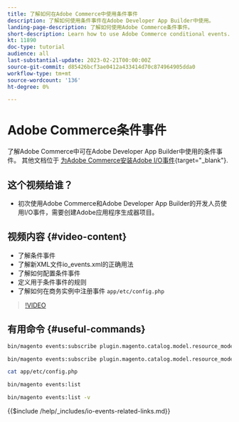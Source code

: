 ```yaml
---
title: 了解如何在Adobe Commerce中使用条件事件
description: 了解如何使用条件事件在Adobe Developer App Builder中使用。
landing-page-description: 了解如何使用Adobe Commerce条件事件。
short-description: Learn how to use Adobe Commerce conditional events.
kt: 11890
doc-type: tutorial
audience: all
last-substantial-update: 2023-02-21T00:00:00Z
source-git-commit: d85426bcf3ae0412a433414d70c874964905dda0
workflow-type: tm+mt
source-wordcount: '136'
ht-degree: 0%

---
```



# Adobe Commerce条件事件

了解Adobe Commerce中可在Adobe Developer App Builder中使用的条件事件。 其他文档位于 [为Adobe Commerce安装Adobe I/O事件](https://developer.adobe.com/commerce/events/get-started/conditional-events/){target="_blank"}.

## 这个视频给谁？

* 初次使用Adobe Commerce和Adobe Developer App Builder的开发人员使用I/O事件，需要创建Adobe应用程序生成器项目。

## 视频内容 {#video-content}

* 了解条件事件
* 了解新XML文件io_events.xml的正确用法
* 了解如何配置条件事件
* 定义用于条件事件的规则
* 了解如何在商务实例中注册事件 `app/etc/config.php`

>[!VIDEO](https://video.tv.adobe.com/v/3415806?quality=12&learn=on)

## 有用命令 {#useful-commands}

```bash
bin/magento events:subscribe plugin.magento.catalog.model.resource_model.product.save --fields=sku --fields=qty --fields=category_id

bin/magento events:subscribe plugin.magento.catalog.model.resource_model.product.save_low_stock --parent=plugin.magento.catalog.model.resource_model.product.save --fields=sku --fields=qty --fields=category_id --rules="qty|lessThan|20" --rules="category_id|in|3,4,5"

cat app/etc/config.php

bin/magento events:list

bin/magento events:list -v
```

{{$include /help/_includes/io-events-related-links.md}}
